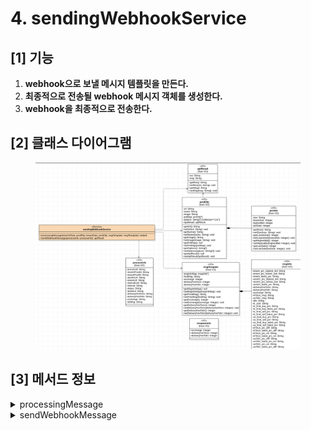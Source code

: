 # 4. sendingWebhookService

## \[1] 기능

1. **webhook으로 보낼 메시지 템플릿을 만든다.**
2. **최종적으로 전송될 webhook 메시지 객체를 생성한다.**
3. **webhook을 최종적으로 전송한다.**

## \[2] 클래스 다이어그램

<figure><img src="../../../../.gitbook/assets/image (5).png" alt=""><figcaption></figcaption></figure>

## \[3]  메서드 정보

<details>

<summary>processingMessage</summary>

### 1. 기능

* webhook으로 보낼 메시지 템플릿 생성
* 최종적으로 전송할 webhook 메시지 객체 생성

### 2. 매개변수

#### **stockXData , kreamData**&#x20;

* [prodObj(상품정보 VO)](broken-reference) 객체 형태
* stockX , kream 상품 정보를 가짐

**msgTemplate**

* 객체 형태 (object)
* 템플릿 생성에 필요한 부가 정보를 가짐

### 3. 출력

**embed**

* webhook 메시지 빌더를 통해 생성된 객체
* **최종적으로 전송될 webhook 메시지 객체**

</details>

<details>

<summary>sendWebhookMessage</summary>

### 1. 기능

* **webhook을 최종적으로 전송한다.**

### 2. 매개변수

#### ProcessInfo

* [ProcessInfo( 프로세스 VO )](<../(1) VO 설계 및 설계도 작성/3./1.-processinfo.md>) 객체 형태

### 3. 출력

#### apiResult

* [apiResult(api 상태 VO)](<../(1) VO 설계 및 설계도 작성/2./4.-apiresult-api.md>) 객체 형태

</details>
